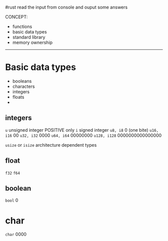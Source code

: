 #rust 
read the input from console and ouput some answers

CONCEPT:
- functions
- basic data types
- standard library
- memory ownership

----
# Basic data types
- booleans
- characters
- integers
- floats
- 

## integers
`u` unsigned integer POSITIVE only
`i` signed integer
`u8, i8` $0$ (one bite)
`u16, i16` $00$
`u32, i32` $0000$
`u64, i64` $00000000$
`u128, i128` $0000000000000000$


`usize` or `isize`  architecture dependent types 


## float
`f32`
`f64`

## boolean
`bool` $0$

# char
`char` $0000$






